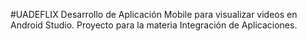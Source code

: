 #UADEFLIX
Desarrollo de Aplicación Mobile para visualizar videos en Android Studio. 
Proyecto para la materia Integración de Aplicaciones.


